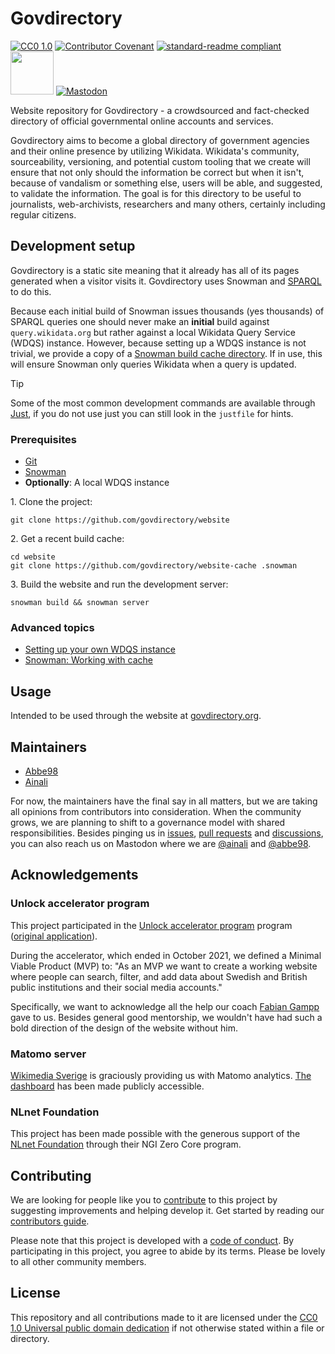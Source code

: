 # Govdirectory

[![CC0 1.0](https://img.shields.io/badge/License-CC0%201.0-lightgrey.svg)](LICENSE)
[![Contributor Covenant](https://img.shields.io/badge/Contributor%20Covenant-v2.0%20adopted-ff69b4.svg)](CODE_OF_CONDUCT.md)
[![standard-readme compliant](https://img.shields.io/badge/readme%20style-standard-brightgreen.svg)](https://github.com/RichardLitt/standard-readme)
[<img src="https://github.com/govdirectory/website/blob/main/static/dpgbadge.svg" width="69"/>](https://digitalpublicgoods.net/registry/govdirectory.html)
[![Mastodon](https://fedi-badge.deno.dev/@govdirectory@wikis.world/followers.svg?style=flat)](https://wikis.world/@govdirectory)

Website repository for Govdirectory - a crowdsourced and fact-checked directory of official governmental online accounts and services.

Govdirectory aims to become a global directory of government agencies and their online presence by utilizing Wikidata.
Wikidata's community, sourceability, versioning, and potential custom tooling that we create will ensure that not only should the information be correct but when it isn't, because of vandalism or something else, users will be able, and suggested, to validate the information.
The goal is for this directory to be useful to journalists, web-archivists, researchers and many others, certainly including regular citizens.

## Development setup

Govdirectory is a static site meaning that it already has all of its pages generated when a visitor visits it. Govdirectory uses Snowman and [SPARQL](https://www.w3.org/TR/sparql11-query/) to do this.

Because each initial build of Snowman issues thousands (yes thousands) of SPARQL queries one should never make an **initial** build against `query.wikidata.org` but rather against a local Wikidata Query Service (WDQS) instance. However, because setting up a WDQS instance is not trivial, we provide a copy of a [Snowman build cache directory](https://github.com/govdirectory/website-cache). If in use, this will ensure Snowman only queries Wikidata when a query is updated.

> [!TIP]
> Some of the most common development commands are available through [Just](https://github.com/casey/just), if you do not use just you can still look in the `justfile` for hints.

### Prerequisites

- [Git](https://git-scm.com/)
- [Snowman](https://github.com/glaciers-in-archives/snowman)
- **Optionally**: A local WDQS instance

1\. Clone the project:

```shell
git clone https://github.com/govdirectory/website
```

2\. Get a recent build cache:

```shell
cd website
git clone https://github.com/govdirectory/website-cache .snowman
```

3\. Build the website and run the development server:

```shell
snowman build && snowman server
```

### Advanced topics

- [Setting up your own WDQS instance](https://www.mediawiki.org/wiki/Wikidata_Query_Service/User_Manual#Standalone_service)
- [Snowman: Working with cache](https://github.com/glaciers-in-archives/snowman#working-with-cache)

## Usage

Intended to be used through the website at [govdirectory.org](https://govdirectory.org).

## Maintainers

- [Abbe98](https://github.com/Abbe98)
- [Ainali](https://github.com/Ainali)

For now, the maintainers have the final say in all matters, but we are taking all opinions from contributors into consideration.
When the community grows, we are planning to shift to a governance model with shared responsibilities.
Besides pinging us in [issues](https://github.com/govdirectory/website/issues), [pull requests](https://github.com/govdirectory/website/pulls) and [discussions](https://github.com/govdirectory/website/discussions), you can also reach us on Mastodon where we are [@ainali](https://social.coop/@ainali) and [@abbe98](https://mastodon.social/@abbe98).

## Acknowledgements

### Unlock accelerator program

This project participated in the [Unlock accelerator program](https://www.wikimedia.de/unlock/) program ([original application](https://www.wikidata.org/wiki/User:Ainali/Social_media_for_public_organizations/Unlock)).

During the accelerator, which ended in October 2021, we defined a Minimal Viable Product (MVP) to: "As an MVP we want to create a working website where people can search, filter, and add data about Swedish and British public institutions and their social media accounts."

Specifically, we want to acknowledge all the help our coach [Fabian Gampp](https://www.fabiangampp.de/) gave to us. Besides general good mentorship, we wouldn't have had such a bold direction of the design of the website without him.

### Matomo server

[Wikimedia Sverige](https://github.com/Wikimedia-Sverige) is graciously providing us with Matomo analytics. [The dashboard](https://matomo.wikimedia.se/index.php?module=CoreHome&idSite=7) has been made publicly accessible.

### NLnet Foundation

This project has been made possible with the generous support of the
[NLnet Foundation](https://nlnet.nl/) through their NGI Zero Core program.

## Contributing

We are looking for people like you to [contribute](CONTRIBUTING.md) to this project by suggesting improvements and helping develop it. Get started by reading our [contributors guide](CONTRIBUTING.md).

Please note that this project is developed with a [code of conduct](CODE_OF_CONDUCT.md). By participating in this project, you agree to abide by its terms. Please be lovely to all other community members.

## License

This repository and all contributions made to it are licensed under the [CC0 1.0 Universal public domain dedication](LICENSE) if not otherwise stated within a file or directory.
